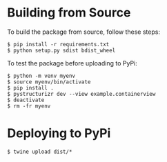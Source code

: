 # Building from Source

To build the package from source, follow these steps:

```
$ pip install -r requirements.txt
$ python setup.py sdist bdist_wheel
```

To test the package before uploading to PyPi:

```
$ python -m venv myenv
$ source myenv/bin/activate
$ pip install .
$ pystructurizr dev --view example.containerview
$ deactivate
$ rm -fr myenv
```

# Deploying to PyPi
```
$ twine upload dist/*
```
